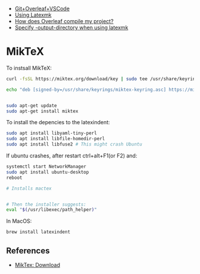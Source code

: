 - [Git+Overleaf+VSCode](https://maumneto.medium.com/git-vs-code-overleaf-91ecfd586b36)
- [Using Latexmk](https://mg.readthedocs.io/latexmk.html)
- [How does Overleaf compile my project?](https://www.overleaf.com/learn/how-to/How_does_Overleaf_compile_my_project%3F)
- [Specify -output-directory when using latexmk](https://tex.stackexchange.com/questions/11710/specify-output-directory-when-using-latexmk)
<!-- - []()
- []()
- []()
- []()
- []()
- []() -->

# MikTeX

To instsall MikTeX:
```sh
curl -fsSL https://miktex.org/download/key | sudo tee /usr/share/keyrings/miktex-keyring.asc > /dev/null

echo "deb [signed-by=/usr/share/keyrings/miktex-keyring.asc] https://miktex.org/download/ubuntu noble universe" | sudo tee /etc/apt/sources.list.d/miktex.list


sudo apt-get update
sudo apt-get install miktex
```

To install the depencies to the latexindent:
```sh
sudo apt install libyaml-tiny-perl
sudo apt install libfile-homedir-perl
sudo apt install libfuse2 # This might crash Ubuntu

```

If ubuntu crashes, after restart ctrl+alt+F1(or F2) and:
```sh
systemctl start NetworkManager
sudo apt install ubuntu-desktop
reboot
```

```bash
# Installs mactex


# Then the installer suggests:
eval "$(/usr/libexec/path_helper)"
```


In MacOS: 
```sh
brew install latexindent
```

## References
- [MikTex: Download](https://miktex.org/download)
